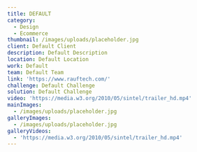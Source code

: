 ```yaml
---
title: DEFAULT
category:
  - Design
  - Ecommerce
thumbnail: /images/uploads/placeholder.jpg
client: Default Client
description: Default Description
location: Default Location
work: Default
team: Default Team
link: 'https://www.rauftech.com/'
challenge: Default Challenge
solution: Default Challenge
video: 'https://media.w3.org/2010/05/sintel/trailer_hd.mp4'
mainImages:
  - /images/uploads/placeholder.jpg
galleryImages:
  - /images/uploads/placeholder.jpg
galleryVideos:
  - 'https://media.w3.org/2010/05/sintel/trailer_hd.mp4'
---
```


